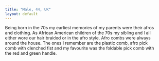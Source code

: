 ```yaml
---
title: "Male, 44, UK"
layout: default
---
```

Being born in the 70s my earliest memories of my parents were their afros and clothing. As African American children of the 70s my sibling and I all either wore our hair braided or in the afro style. Afro combs were always around the house. The ones I remember are the plastic comb, afro pick comb with clenched fist and my favourite was the foldable pick comb with the red and green handle.
